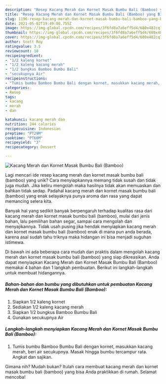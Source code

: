 ```yaml
---
description: "Resep Kacang Merah dan Kornet Masak Bumbu Bali (Bamboo) yang Bikin Ngiler"
title: "Resep Kacang Merah dan Kornet Masak Bumbu Bali (Bamboo) yang Bikin Ngiler"
slug: 1196-resep-kacang-merah-dan-kornet-masak-bumbu-bali-bamboo-yang-bikin-ngiler
date: 2021-05-02T19:49:08.755Z
image: https://img-global.cpcdn.com/recipes/3f6fd8a7a6eff5d4/680x482cq70/kacang-merah-dan-kornet-masak-bumbu-bali-bamboo-foto-resep-utama.jpg
thumbnail: https://img-global.cpcdn.com/recipes/3f6fd8a7a6eff5d4/680x482cq70/kacang-merah-dan-kornet-masak-bumbu-bali-bamboo-foto-resep-utama.jpg
cover: https://img-global.cpcdn.com/recipes/3f6fd8a7a6eff5d4/680x482cq70/kacang-merah-dan-kornet-masak-bumbu-bali-bamboo-foto-resep-utama.jpg
author: Scott Roy
ratingvalue: 3.5
reviewcount: 10
recipeingredient:
- "1/2 kaleng kornet"
- "1/2 kaleng kacang merah"
- "1/2 bungkus Bamboo Bumbu Bali"
- "secukupnya Air"
recipeinstructions:
- "Tumis bumbu Bamboo Bumbu Bali dengan kornet, masukkan kacang merah, beri air secukupnya. Masak hingga bumbu tercampur rata. Angkat dan sajikan."
categories:
- Resep
tags:
- kacang
- merah
- dan

katakunci: kacang merah dan 
nutrition: 244 calories
recipecuisine: Indonesian
preptime: "PT29M"
cooktime: "PT60M"
recipeyield: "3"
recipecategory: Dessert

---
```



![Kacang Merah dan Kornet Masak Bumbu Bali (Bamboo)](https://img-global.cpcdn.com/recipes/3f6fd8a7a6eff5d4/680x482cq70/kacang-merah-dan-kornet-masak-bumbu-bali-bamboo-foto-resep-utama.jpg)

Lagi mencari ide resep kacang merah dan kornet masak bumbu bali (bamboo) yang unik? Cara menyiapkannya memang tidak susah dan tidak juga mudah. Jika keliru mengolah maka hasilnya tidak akan memuaskan dan bahkan tidak sedap. Padahal kacang merah dan kornet masak bumbu bali (bamboo) yang enak selayaknya punya aroma dan rasa yang dapat memancing selera kita.

Banyak hal yang sedikit banyak berpengaruh terhadap kualitas rasa dari kacang merah dan kornet masak bumbu bali (bamboo), mulai dari jenis bahan, lalu pemilihan bahan segar, sampai cara mengolah dan menyajikannya. Tidak usah pusing jika hendak menyiapkan kacang merah dan kornet masak bumbu bali (bamboo) enak di mana pun anda berada, karena asal sudah tahu triknya maka hidangan ini bisa menjadi suguhan istimewa.




Di bawah ini ada beberapa cara mudah dan praktis dalam mengolah kacang merah dan kornet masak bumbu bali (bamboo) yang siap dikreasikan. Anda dapat menyiapkan Kacang Merah dan Kornet Masak Bumbu Bali (Bamboo) memakai 4 bahan dan 1 langkah pembuatan. Berikut ini langkah-langkah untuk membuat hidangannya.

<!--inarticleads1-->

##### Bahan-bahan dan bumbu yang dibutuhkan untuk pembuatan Kacang Merah dan Kornet Masak Bumbu Bali (Bamboo):

1. Siapkan 1/2 kaleng kornet
1. Sediakan 1/2 kaleng kacang merah
1. Siapkan 1/2 bungkus Bamboo Bumbu Bali
1. Gunakan secukupnya Air




<!--inarticleads2-->

##### Langkah-langkah menyiapkan Kacang Merah dan Kornet Masak Bumbu Bali (Bamboo):

1. Tumis bumbu Bamboo Bumbu Bali dengan kornet, masukkan kacang merah, beri air secukupnya. Masak hingga bumbu tercampur rata. Angkat dan sajikan.




Gimana nih? Mudah bukan? Itulah cara membuat kacang merah dan kornet masak bumbu bali (bamboo) yang bisa Anda praktikkan di rumah. Selamat mencoba!
